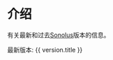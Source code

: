 # 介绍

有关最新和过去[Sonolus](https://sonolus.com)版本的信息。

最新版本: <a :href="`./versions/${version.link}`">{{ version.title }}</a>
